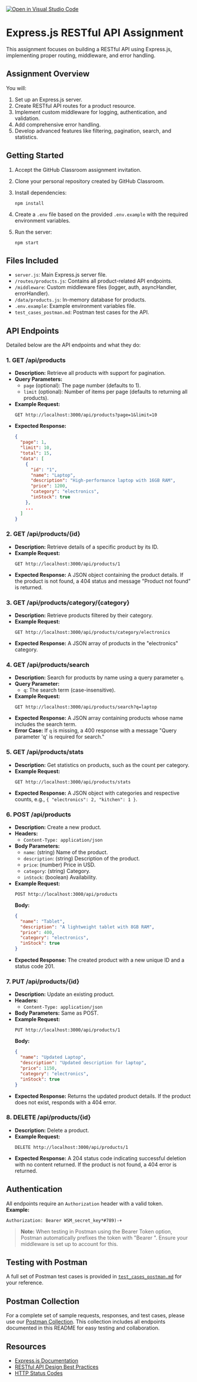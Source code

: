[![Open in Visual Studio Code](https://classroom.github.com/assets/open-in-vscode-2e0aaae1b6195c2367325f4f02e2d04e9abb55f0b24a779b69b11b9e10269abc.svg)](https://classroom.github.com/online_ide?assignment_repo_id=19697543&assignment_repo_type=AssignmentRepo)

# Express.js RESTful API Assignment

This assignment focuses on building a RESTful API using Express.js, implementing proper routing, middleware, and error handling.

## Assignment Overview

You will:
1. Set up an Express.js server.
2. Create RESTful API routes for a product resource.
3. Implement custom middleware for logging, authentication, and validation.
4. Add comprehensive error handling.
5. Develop advanced features like filtering, pagination, search, and statistics.

## Getting Started

1. Accept the GitHub Classroom assignment invitation.
2. Clone your personal repository created by GitHub Classroom.
3. Install dependencies:
   
   ```
   npm install
   ```
4. Create a `.env` file based on the provided `.env.example` with the required environment variables.
5. Run the server:
   
   ```
   npm start
   ```

## Files Included

- `server.js`: Main Express.js server file.
- `/routes/products.js`: Contains all product-related API endpoints.
- `/middleware`: Custom middleware files (logger, auth, asyncHandler, errorHandler).
- `/data/products.js`: In-memory database for products.
- `.env.example`: Example environment variables file.
- `test_cases_postman.md`: Postman test cases for the API.

## API Endpoints

Detailed below are the API endpoints and what they do:

### 1. GET /api/products
- **Description:** Retrieve all products with support for pagination.
- **Query Parameters:**
  - `page` (optional): The page number (defaults to 1).
  - `limit` (optional): Number of items per page (defaults to returning all products).
- **Example Request:**
  ```
  GET http://localhost:3000/api/products?page=1&limit=10
  ```
- **Expected Response:**
  ```json
  {
    "page": 1,
    "limit": 10,
    "total": 15,
    "data": [
      {
        "id": "1",
        "name": "Laptop",
        "description": "High-performance laptop with 16GB RAM",
        "price": 1200,
        "category": "electronics",
        "inStock": true
      },
      ...
    ]
  }
  ```

### 2. GET /api/products/{id}
- **Description:** Retrieve details of a specific product by its ID.
- **Example Request:**
  ```
  GET http://localhost:3000/api/products/1
  ```
- **Expected Response:**
  A JSON object containing the product details. If the product is not found, a 404 status and message "Product not found" is returned.

### 3. GET /api/products/category/{category}
- **Description:** Retrieve products filtered by their category.
- **Example Request:**
  ```
  GET http://localhost:3000/api/products/category/electronics
  ```
- **Expected Response:**
  A JSON array of products in the "electronics" category.

### 4. GET /api/products/search
- **Description:** Search for products by name using a query parameter `q`.
- **Query Parameter:**
  - `q`: The search term (case-insensitive).
- **Example Request:**
  ```
  GET http://localhost:3000/api/products/search?q=laptop
  ```
- **Expected Response:**
  A JSON array containing products whose name includes the search term.
- **Error Case:** If `q` is missing, a 400 response with a message "Query parameter 'q' is required for search."

### 5. GET /api/products/stats
- **Description:** Get statistics on products, such as the count per category.
- **Example Request:**
  ```
  GET http://localhost:3000/api/products/stats
  ```
- **Expected Response:**
  A JSON object with categories and respective counts, e.g., `{ "electronics": 2, "kitchen": 1 }`.

### 6. POST /api/products
- **Description:** Create a new product.
- **Headers:**
  - `Content-Type: application/json`
- **Body Parameters:**
  - `name`: (string) Name of the product.
  - `description`: (string) Description of the product.
  - `price`: (number) Price in USD.
  - `category`: (string) Category.
  - `inStock`: (boolean) Availability.
- **Example Request:**
  ```
  POST http://localhost:3000/api/products
  ```
  **Body:**
  ```json
  {
    "name": "Tablet",
    "description": "A lightweight tablet with 8GB RAM",
    "price": 400,
    "category": "electronics",
    "inStock": true
  }
  ```
- **Expected Response:**
  The created product with a new unique ID and a status code 201.

### 7. PUT /api/products/{id}
- **Description:** Update an existing product.
- **Headers:**
  - `Content-Type: application/json`
- **Body Parameters:** Same as POST.
- **Example Request:**
  ```
  PUT http://localhost:3000/api/products/1
  ```
  **Body:**
  ```json
  {
    "name": "Updated Laptop",
    "description": "Updated description for laptop",
    "price": 1150,
    "category": "electronics",
    "inStock": true
  }
  ```
- **Expected Response:**
  Returns the updated product details. If the product does not exist, responds with a 404 error.

### 8. DELETE /api/products/{id}
- **Description:** Delete a product.
- **Example Request:**
  ```
  DELETE http://localhost:3000/api/products/1
  ```
- **Expected Response:**
  A 204 status code indicating successful deletion with no content returned. If the product is not found, a 404 error is returned.

## Authentication

All endpoints require an `Authorization` header with a valid token.  
**Example:**  
```
Authorization: Bearer WSM_secret_key*#789)-+
```
> **Note:** When testing in Postman using the Bearer Token option, Postman automatically prefixes the token with "Bearer ". Ensure your middleware is set up to account for this.

## Testing with Postman

A full set of Postman test cases is provided in [`test_cases_postman.md`](./test_cases_postman.md) for your reference.

## Postman Collection

For a complete set of sample requests, responses, and test cases, please use our [Postman Collection](https://williammweemba.postman.co/workspace/PLP-Feb2025-MERN~08ca356e-b393-418a-8c37-4f887feb48d6/collection/45467633-249523dd-b3e9-4de8-b127-13b8687aebd6?action=share&creator=45467633). This collection includes all endpoints documented in this README for easy testing and collaboration.

## Resources

- [Express.js Documentation](https://expressjs.com/)
- [RESTful API Design Best Practices](https://restfulapi.net/)
- [HTTP Status Codes](https://developer.mozilla.org/en-US/docs/Web/HTTP/Status)